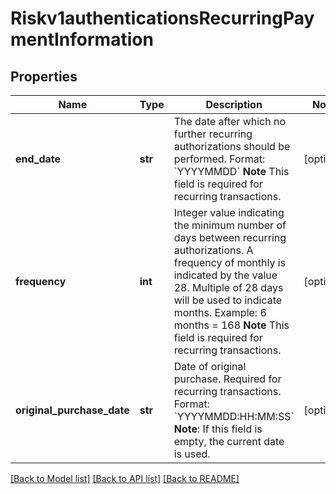 # Riskv1authenticationsRecurringPaymentInformation

## Properties
Name | Type | Description | Notes
------------ | ------------- | ------------- | -------------
**end_date** | **str** | The date after which no further recurring authorizations should be performed. Format: &#x60;YYYYMMDD&#x60; **Note** This field is required for recurring transactions.  | [optional] 
**frequency** | **int** | Integer value indicating the minimum number of days between recurring authorizations. A frequency of monthly is indicated by the value 28. Multiple of 28 days will be used to indicate months. Example: 6 months &#x3D; 168 **Note** This field is required for recurring transactions.  | [optional] 
**original_purchase_date** | **str** | Date of original purchase. Required for recurring transactions. Format: &#x60;YYYYMMDD:HH:MM:SS&#x60; **Note**: If this field is empty, the current date is used.  | [optional] 

[[Back to Model list]](../README.md#documentation-for-models) [[Back to API list]](../README.md#documentation-for-api-endpoints) [[Back to README]](../README.md)


